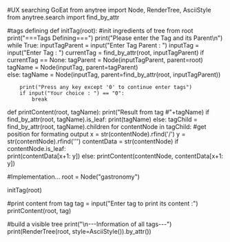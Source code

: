 #UX searching GoEat
from anytree import Node, RenderTree, AsciiStyle
from anytree.search import find_by_attr

#tags defining
def initTag(root):
    #init ingredients of tree from root
    print("===Tags Defining===")
    print("Please enter the Tag and its Parent\n")
    while True:
        inputTagParent = input("Enter Tag Parent : ")
        inputTag = input("Enter Tag : ")
        currentTag = find_by_attr(root, inputTagParent)
        if currentTag == None:
            tagParent = Node(inputTagParent, parent=root)
            tagName = Node(inputTag, parent=tagParent)            
        else:
            tagName = Node(inputTag, parent=find_by_attr(root, inputTagParent))                        
        
        print("Press any key except '0' to continue enter tags")
        if input("Your choice : ") == "0":
            break        

def printContent(root, tagName):
    print("Result from tag #"+tagName)
    if find_by_attr(root, tagName).is_leaf:
        print(tagName)
    else:
        tagChild = find_by_attr(root, tagName).children
        for contentNode in tagChild:
            #get position for formating output
            x = str(contentNode).rfind('/')
            y = str(contentNode).rfind('\'')
            contentData = str(contentNode)
            if contentNode.is_leaf:            
                print(contentData[x+1: y])
            else:
                printContent(contentNode, contentData[x+1: y])      


#Implementation...
root = Node("gastronomy")

initTag(root)

#print content from tag
tag = input("Enter tag to print its content :")
printContent(root, tag)

#build a visible tree
print("\n---Information of all tags---")
print(RenderTree(root, style=AsciiStyle()).by_attr())

